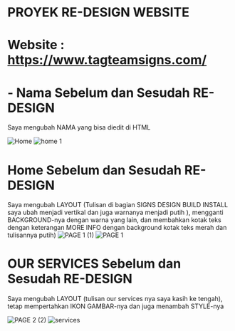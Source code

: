 # PROYEK RE-DESIGN WEBSITE
# Website : https://www.tagteamsigns.com/

# - Nama Sebelum dan Sesudah RE-DESIGN
Saya mengubah NAMA yang bisa diedit di HTML

![Home](https://github.com/wahyudi1203/REDESIGNWEB/assets/169666649/a54874da-5e99-4abe-a654-e4e748956bed)   ![home 1](https://github.com/wahyudi1203/REDESIGNWEB/assets/169666649/c043e16a-ea32-4c12-b777-68b4b1542281)

# Home Sebelum dan Sesudah RE-DESIGN
Saya mengubah LAYOUT (Tulisan di bagian SIGNS DESIGN BUILD INSTALL saya ubah menjadi vertikal dan juga warnanya menjadi putih ), mengganti BACKGROUND-nya dengan warna yang lain, dan membahkan kotak teks dengan keterangan MORE INFO dengan background kotak teks merah dan tulisannya putih)
![PAGE 1 (1)](https://github.com/wahyudi1203/REDESIGNWEB/assets/169666649/39a11d8c-807c-4689-b01a-4db65f4f608f)
![PAGE 1](https://github.com/wahyudi1203/REDESIGNWEB/assets/169666649/253d8875-bf46-42a7-b0f6-d1101ca98791)

# OUR SERVICES Sebelum dan Sesudah RE-DESIGN
Saya mengubah LAYOUT (tulisan our services nya saya kasih ke tengah), tetap mempertahkan IKON GAMBAR-nya dan juga menambah STYLE-nya

![PAGE 2 (2)](https://github.com/wahyudi1203/REDESIGNWEB/assets/169666649/732c7e6b-0657-48d3-ae50-773b1dd1d984)
![services](https://github.com/wahyudi1203/REDESIGNWEB/assets/169666649/5e41c782-01e2-4469-913c-533b998b8c90)





 



